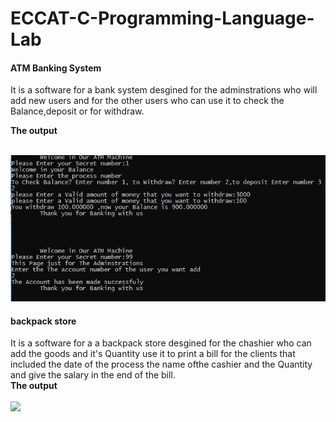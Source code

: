 # ECCAT-C-Programming-Language-Lab

<h4>ATM Banking System</h4>
It is a software for a bank system desgined for the adminstrations who will add new users and for the other users who can use it to check the Balance,deposit or for withdraw.

<b>The output</b>
<br>
<br>

<Img src="ATM Banking System/ATM Bank system.png" />

<h4>backpack store</h4>
It is a software for a a backpack store desgined for the chashier who can add the goods and it's Quantity use it to print a bill for the clients that included the date of the process the name ofthe cashier and the Quantity and give the salary in the end of the bill.
<br>
<b>The output</b>
<br>
<br>

<Img src="ATM Banking System/LapTopBag Store.png" />
